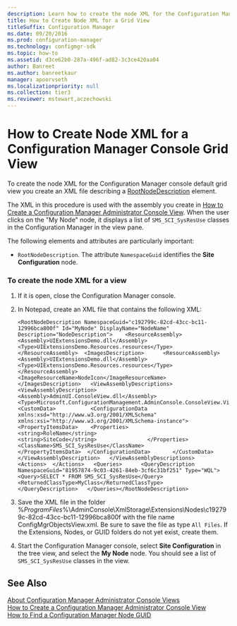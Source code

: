```yaml
---
description: Learn how to create the node XML for the Configuration Manager console default grid view by creating an XML file describing a RootNodeDescription element.
title: How to Create Node XML for a Grid View
titleSuffix: Configuration Manager
ms.date: 09/20/2016
ms.prod: configuration-manager
ms.technology: configmgr-sdk
ms.topic: how-to
ms.assetid: d3ce62b0-287a-496f-ad82-3c3ce420aa04
author: Banreet
ms.author: banreetkaur
manager: apoorvseth
ms.localizationpriority: null
ms.collection: tier3
ms.reviewer: mstewart,aczechowski
---
```

# How to Create Node XML for a Configuration Manager Console Grid View
To create the node XML for the Configuration Manager console default grid view you create an XML file describing a [RootNodeDescription](/previous-versions/system-center/developer/cc147277(v=msdn.10)) element.  

 The XML in this procedure is used with the assembly you create in [How to Create a Configuration Manager Administrator Console View](../../../../develop/core/servers/console/how-to-create-a-configuration-manager-console-custom-view.md).  When the user clicks on the "My Node" node, it displays a list of `SMS_SCI_SysResUse` classes in the Configuration Manager in the view pane.  

 The following elements and attributes are particularly important:  

-   `RootNodeDescription`. The attribute `NamespaceGuid` identifies the **Site Configuration** node.  

### To create the node XML for a view  

1.  If it is open, close the Configuration Manager console.  

2.  In Notepad, create an XML file that contains the following XML:  

    ```  
    <RootNodeDescription NamespaceGuid="c192799c-82cd-43cc-bc11-12996bca800f" Id="MyNode" DisplayName="NodeName" Description="NodeDescription">    <ResourceAssembly>        <Assembly>UIExtensionsDemo.dll</Assembly>        <Type>UIExtensionsDemo.Resources.resources</Type>    </ResourceAssembly>  <ImagesDescription>      <ResourceAssembly>         <Assembly>UIExtensionsDemo.dll</Assembly>          <Type>UIExtensionsDemo.Resources.resources</Type>      </ResourceAssembly>     <ImageResourceName>NodeIcon</ImageResourceName>   </ImagesDescription>   <ViewAssemblyDescriptions>      <ViewAssemblyDescription>         <Assembly>AdminUI.ConsoleView.dll</Assembly>         <Type>Microsoft.ConfigurationManagement.AdminConsole.ConsoleView.ViewDescription</Type>    <CustomData>           <ConfigurationData xmlns:xsd="http://www.w3.org/2001/XMLSchema" xmlns:xsi="http://www.w3.org/2001/XMLSchema-instance">             <PropertyItemsData>    <Properties>                    <string>RoleName</string>                  <string>SiteCode</string>                </Properties>                <ClassName>SMS_SCI_SysResUse</ClassName>                </PropertyItemsData>  </ConfigurationData>       </CustomData>     </ViewAssemblyDescription>   </ViewAssemblyDescriptions>   <Actions>  </Actions>   <Queries>      <QueryDescription NamespaceGuid="81957874-9c03-4261-84eb-3cf6c31bf251" Type="WQL">         <Query>SELECT * FROM SMS_SCI_SysResUse</Query>         <ReturnedClassType>MyClass</ReturnedClassType>      </QueryDescription>   </Queries></RootNodeDescription>  
    ```  

3.  Save the XML file in the folder %*ProgramFiles*%\AdminConsole\XmlStorage\Extensions\Nodes\c192799c-82cd-43cc-bc11-12996bca800f with the file name ConfigMgrObjectsView.xml. Be sure to save the file as type `All Files`. If the Extensions, Nodes, or GUID folders do not yet exist, create them.  

4.  Start the Configuration Manager console, select **Site Configuration** in the tree view, and select the **My Node** node. You should see a list of `SMS_SCI_SysResUse` classes in the view.  

## See Also  
 [About Configuration Manager Administrator Console Views](../../../../develop/core/servers/console/about-configuration-manager-console-views.md)   
 [How to Create a Configuration Manager Administrator Console View](../../../../develop/core/servers/console/how-to-create-a-configuration-manager-console-custom-view.md)   
 [How to Find a Configuration Manager Node GUID](../../../../develop/core/servers/console/how-to-find-a-configuration-manager-console-node-guid.md)
